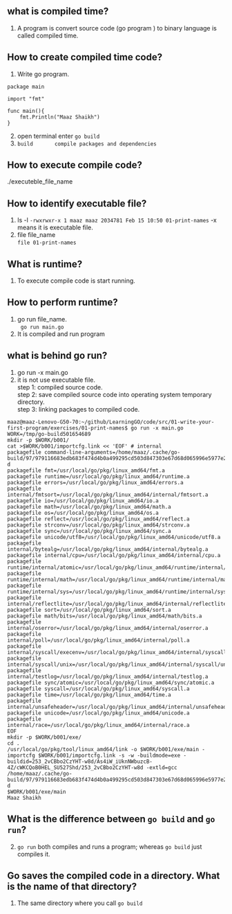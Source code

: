 ## what is compiled time?   
1. A program is convert source code (go program ) to binary language is called compiled time.   
## How to create compiled time code?  
1. Write go program.   
```
package main

import "fmt"

func main(){
	fmt.Println("Maaz Shaikh")
}

``` 
2. open terminal enter `go build` 
3. `build       compile packages and dependencies`  

## How to execute compile code?  
./executeble_file_name  

## How to identify executable file?   
1. ls -l 
`-rwxrwxr-x 1 maaz maaz 2034781 Feb 15 10:50 01-print-names`  -x means it is executable file.      
2. file file_name   
`file 01-print-names `  

## What is runtime?  
1. To execute compile code is start running.  

## How to perform runtime?  
1. go run file_name.   
` go run main.go`   
2. It is compiled and run program   

## what is behind go run?   
1. go run -x main.go   
2. it is not use executable file.   
step 1: compiled source code.  
step 2: save compiled source code into operating system temporary directory.   
step 3: linking packages to compiled code.  
```
maaz@maaz-Lenovo-G50-70:~/github/LearningGO/code/src/01-write-your-first-program/exercises/01-print-names$ go run -x main.go 
WORK=/tmp/go-build501654689
mkdir -p $WORK/b001/
cat >$WORK/b001/importcfg.link << 'EOF' # internal
packagefile command-line-arguments=/home/maaz/.cache/go-build/97/979116683edb683f474d4b0a499295cd503d847303e67d68d065996e5977e2e2-d
packagefile fmt=/usr/local/go/pkg/linux_amd64/fmt.a
packagefile runtime=/usr/local/go/pkg/linux_amd64/runtime.a
packagefile errors=/usr/local/go/pkg/linux_amd64/errors.a
packagefile internal/fmtsort=/usr/local/go/pkg/linux_amd64/internal/fmtsort.a
packagefile io=/usr/local/go/pkg/linux_amd64/io.a
packagefile math=/usr/local/go/pkg/linux_amd64/math.a
packagefile os=/usr/local/go/pkg/linux_amd64/os.a
packagefile reflect=/usr/local/go/pkg/linux_amd64/reflect.a
packagefile strconv=/usr/local/go/pkg/linux_amd64/strconv.a
packagefile sync=/usr/local/go/pkg/linux_amd64/sync.a
packagefile unicode/utf8=/usr/local/go/pkg/linux_amd64/unicode/utf8.a
packagefile internal/bytealg=/usr/local/go/pkg/linux_amd64/internal/bytealg.a
packagefile internal/cpu=/usr/local/go/pkg/linux_amd64/internal/cpu.a
packagefile runtime/internal/atomic=/usr/local/go/pkg/linux_amd64/runtime/internal/atomic.a
packagefile runtime/internal/math=/usr/local/go/pkg/linux_amd64/runtime/internal/math.a
packagefile runtime/internal/sys=/usr/local/go/pkg/linux_amd64/runtime/internal/sys.a
packagefile internal/reflectlite=/usr/local/go/pkg/linux_amd64/internal/reflectlite.a
packagefile sort=/usr/local/go/pkg/linux_amd64/sort.a
packagefile math/bits=/usr/local/go/pkg/linux_amd64/math/bits.a
packagefile internal/oserror=/usr/local/go/pkg/linux_amd64/internal/oserror.a
packagefile internal/poll=/usr/local/go/pkg/linux_amd64/internal/poll.a
packagefile internal/syscall/execenv=/usr/local/go/pkg/linux_amd64/internal/syscall/execenv.a
packagefile internal/syscall/unix=/usr/local/go/pkg/linux_amd64/internal/syscall/unix.a
packagefile internal/testlog=/usr/local/go/pkg/linux_amd64/internal/testlog.a
packagefile sync/atomic=/usr/local/go/pkg/linux_amd64/sync/atomic.a
packagefile syscall=/usr/local/go/pkg/linux_amd64/syscall.a
packagefile time=/usr/local/go/pkg/linux_amd64/time.a
packagefile internal/unsafeheader=/usr/local/go/pkg/linux_amd64/internal/unsafeheader.a
packagefile unicode=/usr/local/go/pkg/linux_amd64/unicode.a
packagefile internal/race=/usr/local/go/pkg/linux_amd64/internal/race.a
EOF
mkdir -p $WORK/b001/exe/
cd .
/usr/local/go/pkg/tool/linux_amd64/link -o $WORK/b001/exe/main -importcfg $WORK/b001/importcfg.link -s -w -buildmode=exe -buildid=253_2vCBbo2CzYHT-w8d/As4iW_iUknNWbuzcB-4Z/cWKCQoB0HEL_SU527Shd/253_2vCBbo2CzYHT-w8d -extld=gcc /home/maaz/.cache/go-build/97/979116683edb683f474d4b0a499295cd503d847303e67d68d065996e5977e2e2-d
$WORK/b001/exe/main
Maaz Shaikh

```

## What is the difference between `go build` and `go run`?   
2. `go run` both compiles and runs a program; whereas `go build` just compiles it.   
## Go saves the compiled code in a directory. What is the name of that directory?
1. The same directory where you call `go build`   
